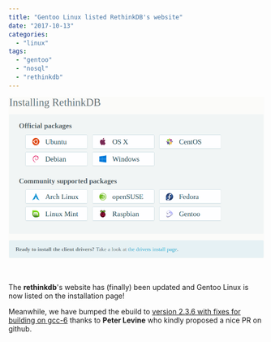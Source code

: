 ```yaml
---
title: "Gentoo Linux listed RethinkDB's website"
date: "2017-10-13"
categories: 
  - "linux"
tags: 
  - "gentoo"
  - "nosql"
  - "rethinkdb"
---
```


[![](images/2017-10-13-101739_862x544_scrot.png)](https://rethinkdb.com/docs/install/)

 

The **rethinkdb**'s website has (finally) been updated and Gentoo Linux is now listed on the installation page!

Meanwhile, we have bumped the ebuild to [version 2.3.6 with fixes for building on gcc-6](https://github.com/gentoo/gentoo/pull/5911) thanks to **Peter Levine** who kindly proposed a nice PR on github.

